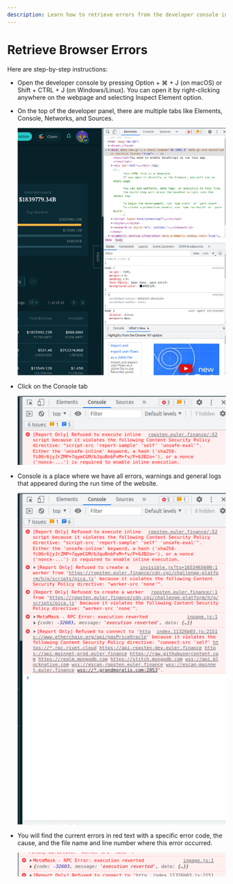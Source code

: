 ```yaml
---
description: Learn how to retrieve errors from the developer console in your browser
---
```


# Retrieve Browser Errors

Here are step-by-step instructions:

* Open the developer console by pressing Option + ⌘ + J (on macOS) or Shift + CTRL + J (on Windows/Linux). You can open it by right-clicking anywhere on the webpage and selecting Inspect Element option.
*   On the top of the developer panel, there are multiple tabs like Elements, Console, Networks, and Sources.

    <img src="../../assets/errors-guide/open-dev-console.png" alt="Open Developer Console" data-size="original">
*   Click on the Console tab

    <img src="../../assets/errors-guide/select-console.png" alt="Select Console" data-size="original">
*   Console is a place where we have all errors, warnings and general logs that appeared during the run time of the website.

    <img src="../../assets/errors-guide/all-errors.png" alt="Warning and Errors" data-size="original">
*   You will find the current errors in red text with a specific error code, the cause, and the file name and line number where this error occurred.

    <img src="../../assets/errors-guide/single-error.png" alt="Single Error" data-size="original">
